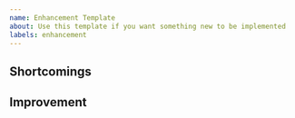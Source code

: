 ```yaml
---
name: Enhancement Template
about: Use this template if you want something new to be implemented
labels: enhancement
---
```


## Shortcomings
<!--Describe the issue that you are facing-->

## Improvement
<!--How fan it be improved?-->
